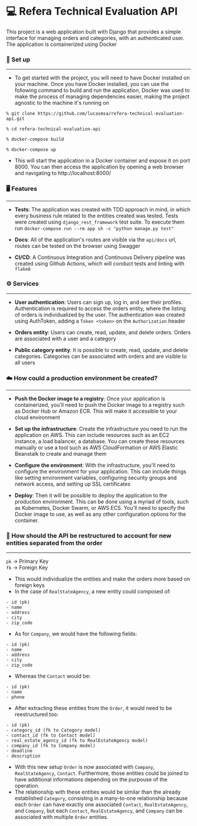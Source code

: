 # 💻 Refera Technical Evaluation API

This project is a web application built with Django that provides a simple interface for managing orders and categories, with an authenticated user. The application is containerized using Docker


### 📝 Set up
---
- To get started with the project, you will need to have Docker installed on your machine. Once you have Docker installed, you can use the following command to build and run the application, Docker was used to make the process of managing dependencies easier, making the project agnostic to the machine it's running on

```
% git clone https://github.com/lucasmsa/refera-technical-evaluation-api.git

% cd refera-technical-evaluation-api

% docker-compose build

% docker-compose up
```

- This will start the application in a Docker container and expose it on port 8000. You can then access the application by opening a web browser and navigating to http://localhost:8000/

### 🖥️ Features
---
- **Tests**: The application was created with TDD approach in mind, in which every business rule related to the entities created was tested. Tests were created using `django_rest_framework` test suite. To execute them run `docker-compose run --rm app sh -c "python manage.py test"`

- **Docs**: All of the application's routes are visible via the `api/docs` url, routes can be tested on the browser using Swagger

- **CI/CD**: A Continuous Integration and Continuous Delivery pipeline was created using Github Actions, which will conduct tests and linting with `flake8`

### ⚙️ Services
---
- **User authentication**: Users can sign up, log in, and see their profiles. Authentication is required to access the orders entity, where the listing of orders is individualized by the user. The authentication was created using AuthToken, adding a `Token <token>` on the `Authorization` header

- **Orders entity**: Users can create, read, update, and delete orders. Orders are associated with a user and a category

- **Public category entity**: It is possible to create, read, update, and delete categories. Categories can be associated with orders and are visible to all users

### ☁️ How could a production environment be created?
---
- **Push the Docker image to a registry**: Once your application is containerized, you'll need to push the Docker image to a registry such as Docker Hub or Amazon ECR. This will make it accessible to your cloud environment

- **Set up the infrastructure**: Create the infrastructure you need to run the application on AWS. This can include resources such as an EC2 instance, a load balancer, a database. You can create these resources manually or use a tool such as AWS CloudFormation or AWS Elastic Beanstalk to create and manage them

- **Configure the environment**: With the infrastructure, you'll need to configure the environment for your application. This can include things like setting environment variables, configuring security groups and network access, and setting up SSL certificates

- **Deploy**: Then it will be possible to deploy the application to the production environment. This can be done using a myriad of tools, such as Kubernetes, Docker Swarm, or AWS ECS. You'll need to specify the Docker image to use, as well as any other configuration options for the container.

### 👾 How should the API be restructured to account for new entities separated from the order
---
`pk` -> Primary Key
<br>
`fk` -> Foreign Key

- This would individualize the entities and make the orders more based on foreign keys
- In the case of `RealStateAgency`, a new entity could composed of:
```
- id (pk)
- name
- address
- city
- zip_code
```
- As for `Company`, we would have the following fields:
```
- id (pk)
- name
- address
- city
- zip_code
```
- Whereas the `Contact` would be:
```
- id (pk)
- name
- phone
```
- After extracting these entities from the `Order`, it would need to be reestructured too:
```
- id (pk)
- category_id (fk to Category model)
- contact_id (fk to Contact model)
- real_estate_agency_id (fk to RealEstateAgency model)
- company_id (fk to Company model)
- deadline
- description
```
- With this new setup `Order` is now associated with `Company`, `RealStateAgency`, `Contact`. Furthermore, those entities could be joined to have additional informations depending on the purpouse of the operation. 
- The relationship with these entities would be similar than the already established `Category`, consisting in a many-to-one relationship because each `Order` can have exactly one associated `Contact`, `RealEstateAgency`, and `Company`, but each `Contact`, `RealEstateAgency`, and `Company` can be associated with multiple `Order` entities.
